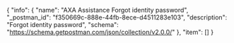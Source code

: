 {
  "info": {
    "name": "AXA Assistance Forgot identity password",
    "_postman_id": "f350669c-888e-44fb-8ece-d4511283e103",
    "description": "Forgot identity password",
    "schema": "https://schema.getpostman.com/json/collection/v2.0.0/"
  },
  "item": []
}